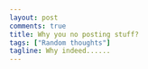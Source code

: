 ```yaml
---
layout: post
comments: true
title: Why you no posting stuff?
tags: ["Random thoughts"]
tagline: Why indeed......
---
```

